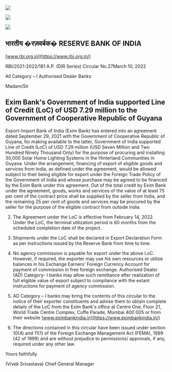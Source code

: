 ![](_page_0_Picture_0.jpeg)

![](_page_0_Picture_1.jpeg)

![](_page_0_Picture_2.jpeg)

## भारतीय �रज़वर्बक� **RESERVE BANK OF INDIA**

[www.rbi.org.in](https://www.rbi.org.in/)

RBI/2021-2022/181 A.P. (DIR Series) Circular No.27March 10, 2022

All Category – I Authorised Dealer Banks

Madam/Sir

## **Exim Bank's Government of India supported Line of Credit (LoC) of USD 7.29 million to the Government of Cooperative Republic of Guyana**

Export-Import Bank of India (Exim Bank) has entered into an agreement dated September 29, 2021 with the Government of Cooperative Republic of Guyana, for making available to the latter, Government of India supported Line of Credit (LoC) of USD 7.29 million (USD Seven Million and Two Hundred Ninety Thousand Only) for the purpose of procuring and installing 30,000 Solar Home Lighting Systems in the Hinterland Communities in Guyana. Under the arrangement, financing of export of eligible goods and services from India, as defined under the agreement, would be allowed subject to their being eligible for export under the Foreign Trade Policy of the Government of India and whose purchase may be agreed to be financed by the Exim Bank under this agreement. Out of the total credit by Exim Bank under the agreement, goods, works and services of the value of at least 75 per cent of the contract price shall be supplied by the seller from India, and the remaining 25 per cent of goods and services may be procured by the seller for the purpose of the eligible contract from outside India.

2. The Agreement under the LoC is effective from February 14, 2022. Under the LoC, the terminal utilization period is 60 months from the scheduled completion date of the project.

3. Shipments under the LoC shall be declared in Export Declaration Form as per instructions issued by the Reserve Bank from time to time.

4. No agency commission is payable for export under the above LoC. However, if required, the exporter may use his own resources or utilize balances in his Exchange Earners' Foreign Currency Account for payment of commission in free foreign exchange. Authorised Dealer (AD) Category- I banks may allow such remittance after realization of full eligible value of export subject to compliance with the extant instructions for payment of agency commission.

5. AD Category – I banks may bring the contents of this circular to the notice of their exporter constituents and advise them to obtain complete details of the LoC from the Exim Bank's office at Centre One, Floor 21, World Trade Centre Complex, Cuffe Parade, Mumbai 400 005 or from their website [www.eximbankindia.in](https://www.eximbankindia.in/) 

6. The directions contained in this circular have been issued under section 10(4) and 11(1) of the Foreign Exchange Management Act (FEMA), 1999 (42 of 1999) and are without prejudice to permissions/ approvals, if any, required under any other law.

Yours faithfully

(Vivek Srivastava) Chief General Manager